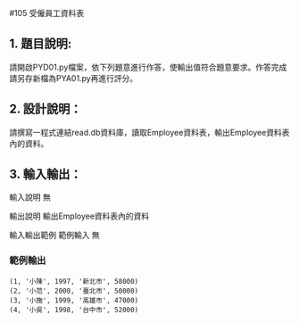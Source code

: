 #105 受僱員工資料表
## 1. 題目說明:
請開啟PYD01.py檔案，依下列題意進行作答，使輸出值符合題意要求。作答完成請另存新檔為PYA01.py再進行評分。

## 2. 設計說明：
請撰寫一程式連結read.db資料庫，讀取Employee資料表，輸出Employee資料表內的資料。

## 3. 輸入輸出：
輸入說明
無

輸出說明
輸出Employee資料表內的資料

輸入輸出範例
範例輸入
無

### 範例輸出
```
(1, '小陳', 1997, '新北市', 58000)
(2, '小范', 2000, '臺北市', 50000)
(3, '小施', 1999, '高雄市', 47000)
(4, '小吳', 1998, '台中市', 52000)
```
